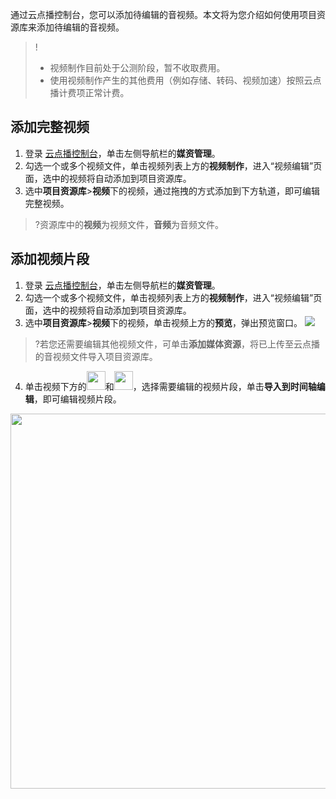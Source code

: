 
通过云点播控制台，您可以添加待编辑的音视频。本文将为您介绍如何使用项目资源库来添加待编辑的音视频。
>!
>- 视频制作目前处于公测阶段，暂不收取费用。
>- 使用视频制作产生的其他费用（例如存储、转码、视频加速）按照云点播计费项正常计费。



## 添加完整视频
1. 登录 [云点播控制台](https://console.cloud.tencent.com/vod)，单击左侧导航栏的**媒资管理**。
2. 勾选一个或多个视频文件，单击视频列表上方的**视频制作**，进入“视频编辑”页面，选中的视频将自动添加到项目资源库。
3. 选中**项目资源库**>**视频**下的视频，通过拖拽的方式添加到下方轨道，即可编辑完整视频。
>?资源库中的**视频**为视频文件，**音频**为音频文件。




## 添加视频片段
1. 登录 [云点播控制台](https://console.cloud.tencent.com/vod)，单击左侧导航栏的**媒资管理**。
2. 勾选一个或多个视频文件，单击视频列表上方的**视频制作**，进入“视频编辑”页面，选中的视频将自动添加到项目资源库。
3. 选中**项目资源库**>**视频**下的视频，单击视频上方的**预览**，弹出预览窗口。
![](https://main.qcloudimg.com/raw/32ed455a761861eb7853a6cf35502baf.png)
>?若您还需要编辑其他视频文件，可单击**添加媒体资源**，将已上传至云点播的音视频文件导入项目资源库。
4. 单击视频下方的<img src="https://main.qcloudimg.com/raw/8b3fa8e7755764495debb60704379104.png" width="30">和<img src="https://main.qcloudimg.com/raw/033c37557aafff31f740051bb34ed2cc.png" width="30">，选择需要编辑的视频片段，单击**导入到时间轴编辑**，即可编辑视频片段。
<img src="https://main.qcloudimg.com/raw/a404d7ced071e60adc8aaa509a321713.png" width="600">

